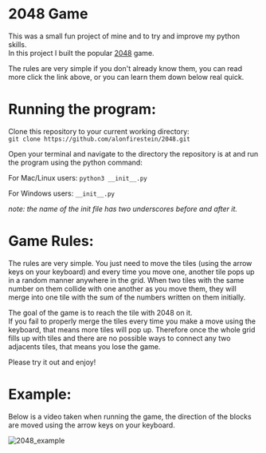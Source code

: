 # 2048 Game

This was a small fun project of mine and to try and improve my python skills.  
In this project I built the popular [2048](https://en.wikipedia.org/wiki/2048_(video_game)) game.   
  
The rules are very simple if you don't already know them, you can read more click the link above, or you can learn them down below real quick.


# Running the program:  
Clone this repository to your current working directory:  
`git clone https://github.com/alonfirestein/2048.git`
  
Open your terminal and navigate to the directory the repository is at and run the program using the python command:
  
For Mac/Linux users:  `python3 __init__.py`  
  
For Windows users: `__init__.py`
  
*note: the name of the init file has two underscores before and after it.*  

# Game Rules:  
  
The rules are very simple. You just need to move the tiles (using the arrow keys on your keyboard) and every time you move one, another tile pops up in a random manner anywhere in the grid. When two tiles with the same number on them collide with one another as you move them, they will merge into one tile with the sum of the numbers written on them initially. 
  
The goal of the game is to reach the tile with 2048 on it.  
If you fail to properly merge the tiles every time you make a move using the keyboard, that means more tiles will pop up. Therefore once the whole grid fills up with tiles and there are no possible ways to connect any two adjacents tiles, that means you lose the game.
  
Please try it out and enjoy!




# Example:
  
Below is a video taken when running the game, the direction of the blocks are moved using the arrow keys on your keyboard.
  
![2048_example](https://user-images.githubusercontent.com/57404551/103093561-5df33c00-4603-11eb-9197-99f04f13ad78.gif)

